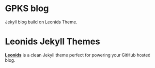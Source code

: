 # GPKS blog

Jekyll blog build on Leonids Theme.

# Leonids Jekyll Themes

**[Leonids](http://renyuanz.github.io/leonids)** is a clean Jekyll theme perfect for powering your GitHub hosted blog.



